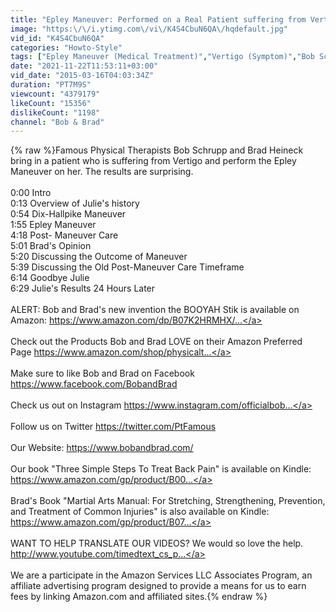 ```yaml
---
title: "Epley Maneuver: Performed on a Real Patient suffering from Vertigo"
image: "https:\/\/i.ytimg.com\/vi\/K4S4CbuN6QA\/hqdefault.jpg"
vid_id: "K4S4CbuN6QA"
categories: "Howto-Style"
tags: ["Epley Maneuver (Medical Treatment)","Vertigo (Symptom)","Bob Schrupp"]
date: "2021-11-22T11:53:11+03:00"
vid_date: "2015-03-16T04:03:34Z"
duration: "PT7M9S"
viewcount: "4379179"
likeCount: "15356"
dislikeCount: "1198"
channel: "Bob & Brad"
---
```

{% raw %}Famous Physical Therapists Bob Schrupp and Brad Heineck bring in a patient who is suffering from Vertigo and perform the Epley Maneuver on her. The results are surprising.<br /><br />0:00 Intro<br />0:13 Overview of Julie's history<br />0:54 Dix-Hallpike Maneuver<br />1:55 Epley Maneuver<br />4:18 Post- Maneuver Care<br />5:01 Brad's Opinion<br />5:20 Discussing the Outcome of Maneuver<br />5:39 Discussing the Old Post-Maneuver Care Timeframe<br />6:14 Goodbye Julie<br />6:29 Julie's Results 24 Hours Later<br /><br />ALERT: Bob and Brad's new invention the BOOYAH Stik is available on Amazon: <a rel="nofollow" target="blank" href="https://www.amazon.com/dp/B07K2HRMHX/...">https://www.amazon.com/dp/B07K2HRMHX/...</a> <br /><br />Check out the Products Bob and Brad LOVE on their Amazon Preferred Page <a rel="nofollow" target="blank" href="https://www.amazon.com/shop/physicalt...">https://www.amazon.com/shop/physicalt...</a> <br /><br />Make sure to like Bob and Brad on Facebook <a rel="nofollow" target="blank" href="https://www.facebook.com/BobandBrad">https://www.facebook.com/BobandBrad</a> <br /><br />Check us out on Instagram <a rel="nofollow" target="blank" href="https://www.instagram.com/officialbob...">https://www.instagram.com/officialbob...</a> <br /><br />Follow us on Twitter <a rel="nofollow" target="blank" href="https://twitter.com/PtFamous">https://twitter.com/PtFamous</a> <br /><br />Our Website: <a rel="nofollow" target="blank" href="https://www.bobandbrad.com/">https://www.bobandbrad.com/</a> <br /><br />Our book &quot;Three Simple Steps To Treat Back Pain&quot; is available on Kindle: <a rel="nofollow" target="blank" href="https://www.amazon.com/gp/product/B00...">https://www.amazon.com/gp/product/B00...</a> <br /><br />Brad's Book &quot;Martial Arts Manual: For Stretching, Strengthening, Prevention, and Treatment of Common Injuries&quot; is also available on Kindle: <a rel="nofollow" target="blank" href="https://www.amazon.com/gp/product/B07...">https://www.amazon.com/gp/product/B07...</a> <br /><br />WANT TO HELP TRANSLATE OUR VIDEOS? We would so love the help. <a rel="nofollow" target="blank" href="http://www.youtube.com/timedtext_cs_p...">http://www.youtube.com/timedtext_cs_p...</a> <br /><br />We are a participate in the Amazon Services LLC Associates Program, an affiliate advertising program designed to provide a means for us to earn fees by linking Amazon.com and affiliated sites.{% endraw %}
